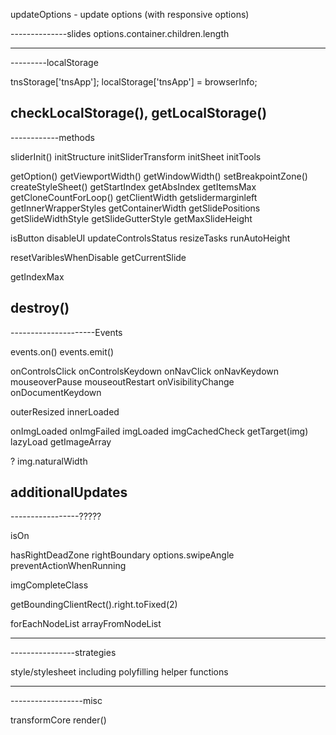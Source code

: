 updateOptions - update options (with responsive options)

--------------slides
options.container.children.length

------------------

---------localStorage

tnsStorage['tnsApp']; localStorage['tnsApp'] = browserInfo;

checkLocalStorage(), getLocalStorage()
----------

------------methods

sliderInit()
initStructure
initSliderTransform
initSheet
initTools

getOption()
getViewportWidth()
getWindowWidth()
setBreakpointZone()
createStyleSheet()
getStartIndex
getAbsIndex
getItemsMax
getCloneCountForLoop()
getClientWidth
getslidermarginleft
getInnerWrapperStyles
getContainerWidth
getSlidePositions
getSlideWidthStyle
getSlideGutterStyle
getMaxSlideHeight

isButton
disableUI
updateControlsStatus
resizeTasks
runAutoHeight


resetVariblesWhenDisable
getCurrentSlide


getIndexMax


destroy()
-----------------

---------------------Events

events.on()
events.emit()

onControlsClick
onControlsKeydown
onNavClick
onNavKeydown
mouseoverPause
mouseoutRestart
onVisibilityChange
onDocumentKeydown

outerResized
innerLoaded

onImgLoaded
onImgFailed
imgLoaded
imgCachedCheck
getTarget(img)
lazyLoad
getImageArray

? img.naturalWidth

additionalUpdates
----------------

-----------------?????

isOn

hasRightDeadZone
rightBoundary
options.swipeAngle
preventActionWhenRunning

imgCompleteClass

getBoundingClientRect().right.toFixed(2)

forEachNodeList
arrayFromNodeList

------------------------


----------------strategies

style/stylesheet including
polyfilling
helper functions

-------------------------


------------------misc

transformCore
render()
